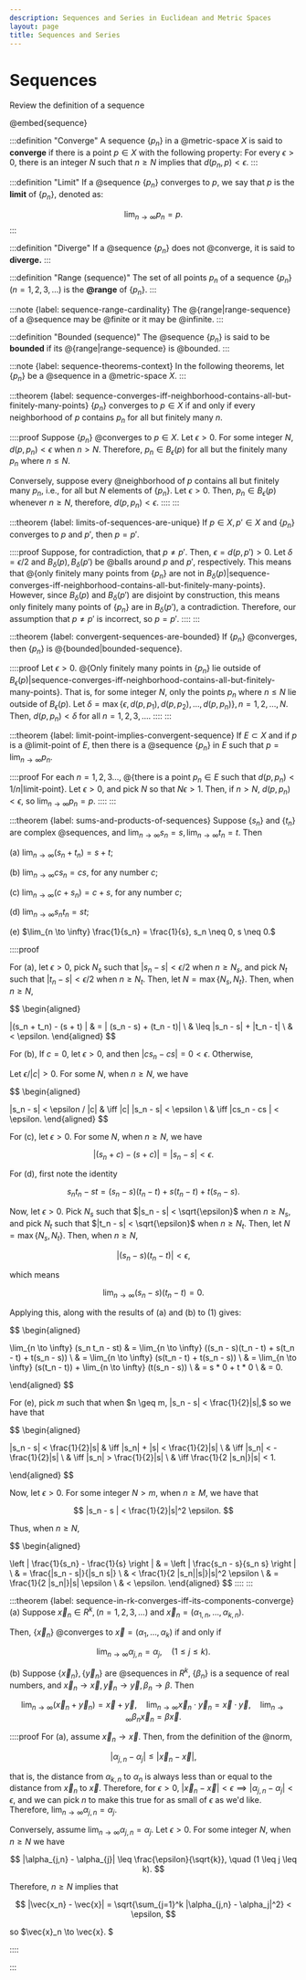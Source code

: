 ```yaml
---
description: Sequences and Series in Euclidean and Metric Spaces
layout: page
title: Sequences and Series
---
```


# Sequences

Review the definition of a sequence

@embed{sequence}

:::definition "Converge"
A sequence $\{p_n\}$ in a @metric-space $X$ is said to **converge** if there is a point $p \in X$ with the following property: For every $\epsilon > 0,$ there is an integer $N$ such that $n \geq N$ implies that $d(p_n, p) < \epsilon.$ 
:::

:::definition "Limit"
If a @sequence $\{p_n\}$ converges to $p,$ we say that $p$ is the **limit** of $\{p_n\},$ denoted as:

$$ \lim_{n \to \infty} p_n = p. $$
:::

:::definition "Diverge"
If a @sequence $\{p_n\}$ does not @converge, it is said to **diverge.**
:::

:::definition "Range (sequence)"
The set of all points $p_n$ of a sequence $\{p_n\} (n = 1, 2, 3, \dots)$ is the **@range** of $\{p_n\}.$
:::

:::note {label: sequence-range-cardinality}
The @{range|range-sequence} of a @sequence may be @finite or it may be @infinite.
:::

:::definition "Bounded (sequence)"
The @sequence $\{p_n\}$ is said to be **bounded** if its @{range|range-sequence} is @bounded.
:::

:::note {label: sequence-theorems-context}
In the following theorems, let $\{p_n\}$ be a @sequence in a @metric-space $X.$
:::

:::theorem {label: sequence-converges-iff-neighborhood-contains-all-but-finitely-many-points}
$\{p_n\}$ converges to $p \in X$ if and only if every neighborhood of $p$ contains $p_n$ for all but finitely many $n.$

::::proof
Suppose $\{p_n\}$ @converges to $p \in X.$ Let $\epsilon > 0.$ For some integer $N,$ $d(p, p_n) < \epsilon$ when $n > N.$ Therefore, $p_n \in B_\epsilon(p)$ for all but the finitely many $p_n$ where $n \leq N.$ 

Conversely, suppose every @neighborhood of $p$ contains all but finitely many $p_n,$ i.e., for all but $N$ elements of $\{p_n\}.$ Let $\epsilon > 0.$ Then, $p_n \in B_\epsilon(p)$ whenever $n \geq N,$ therefore, $d(p, p_n) < \epsilon.$
::::
:::

:::theorem {label: limits-of-sequences-are-unique}
If $p \in X, p' \in X$ and $\{p_n\}$ converges to $p$ and $p',$ then $p = p'.$

::::proof
Suppose, for contradiction, that $p \neq p'.$ Then, $\epsilon = d(p, p') > 0.$ Let $\delta = \epsilon/2$ and $B_\delta(p), B_\delta(p')$ be @balls around $p$ and $p',$ respectively. This means that @{only finitely many points from $\{p_n\}$ are not in $B_\delta(p)$|sequence-converges-iff-neighborhood-contains-all-but-finitely-many-points}. However, since $B_\delta(p)$ and $B_\delta(p')$ are disjoint by construction, this means only finitely many points of $\{p_n\}$ are in $B_\delta(p'),$ a contradiction. Therefore, our assumption that $p \neq p'$ is incorrect, so $p = p'.$
::::
:::

:::theorem {label: convergent-sequences-are-bounded}
If $\{p_n\}$ @converges, then $\{p_n\}$ is @{bounded|bounded-sequence}.

::::proof
Let $\epsilon > 0.$ @{Only finitely many points in $\{p_n\}$ lie outside of $B_\epsilon(p)$|sequence-converges-iff-neighborhood-contains-all-but-finitely-many-points}. That is, for some integer $N,$ only the points $p_n$ where $n \leq N$ lie outside of $B_\epsilon(p).$ Let $\delta = \max\{\epsilon, d(p, p_1), d(p, p_2), \dots, d(p, p_n)\}, n = 1, 2, \dots, N.$ Then, $d(p, p_n) < \delta$ for all $n = 1, 2, 3, \dots.$
::::
:::

:::theorem {label: limit-point-implies-convergent-sequence}
If $E \subset X$ and if $p$ is a @limit-point of $E,$ then there is a @sequence $\{p_n\}$ in $E$ such that $p = \lim_{n \to \infty} p_n.$

::::proof
For each $n = 1,2,3 \dots,$ @{there is a point $p_n \in E$ such that $d(p, p_n) < 1/n$|limit-point}. Let $\epsilon > 0,$ and pick $N$ so that $N \epsilon > 1.$ Then, if $n > N,$ $d(p, p_n) < \epsilon,$ so $\lim_{n \to \infty} p_n = p$.
::::
:::

:::theorem {label: sums-and-products-of-sequences}
Suppose $\{s_n\}$ and $\{t_n\}$ are complex @sequences, and $\lim_{n \to \infty} s_n = s, \lim_{n \to \infty} t_n = t.$ Then

(a) $\lim_{n \to \infty} (s_n + t_n) = s + t;$

(b) $\lim_{n \to \infty} c s_n = cs,$ for any number $c;$

(c) $\lim_{n \to \infty} (c + s_n) = c + s,$ for any number $c;$

(d) $\lim_{n \to \infty} s_n t_n = st;$

(e) $\lim_{n \to \infty} \frac{1}{s_n} = \frac{1}{s}, s_n \neq 0, s \neq 0.$

::::proof

For (a), let $\epsilon > 0,$ pick $N_s$ such that $|s_n - s| < \epsilon/2$ when $n \geq N_s,$ and pick $N_t$ such that $|t_n - s| < \epsilon/2$ when $n \geq N_t.$ Then, let $N = \max\{N_s, N_t\}.$ Then, when $n \geq N,$

$$ \begin{aligned}

 |(s_n + t_n) - (s + t) | & = | (s_n - s) + (t_n - t)| \\
                          & \leq |s_n - s| + |t_n - t| \\
                          & < \epsilon.
\end{aligned}
$$

For (b), If $c = 0,$ let $\epsilon > 0,$ and then $|c s_n - c s| = 0 < \epsilon.$ Otherwise,

Let $\epsilon / |c| > 0.$ For some $N,$ when $n \geq N,$ we have

$$ \begin{aligned}

|s_n - s| < \epsilon / |c| & \iff |c| |s_n - s| < \epsilon  \\
                     & \iff |cs_n - cs | < \epsilon.
\end{aligned}
$$

For (c), let $\epsilon > 0.$ For some $N,$ when $n \geq N,$ we have

$$ |(s_n + c) - (s + c)| = |s_n - s| < \epsilon. $$

For (d), first note the identity

$$ s_n t_n - st = (s_n - s)(t_n - t) + s(t_n - t) + t(s_n - s). \tag{1} $$

Now, let $\epsilon > 0.$ Pick $N_s$ such that $|s_n - s| < \sqrt{\epsilon}$ when $n \geq N_s,$ and pick $N_t$ such that $|t_n - s| < \sqrt{\epsilon}$ when $n \geq N_t.$ Then, let $N = \max\{N_s, N_t\}.$ Then, when $n \geq N,$

$$ |(s_n - s)(t_n - t)| < \epsilon, $$

which means

$$ \lim_{n \to \infty}(s_n - s)(t_n - t) = 0. $$

Applying this, along with the results of (a) and (b) to (1) gives:


$$ \begin{aligned}

\lim_{n \to \infty} (s_n t_n - st) & = \lim_{n \to \infty} ((s_n - s)(t_n - t) + s(t_n - t) + t(s_n - s)) \\
                                   & = \lim_{n \to \infty} (s(t_n - t) + t(s_n - s)) \\
                                   & = \lim_{n \to \infty} (s(t_n - t)) + \lim_{n \to \infty} (t(s_n - s)) \\
                                   & = s * 0 + t * 0 \\
                                   & = 0.
        

\end{aligned}
$$

For (e), pick $m$ such that when $n \geq m, |s_n - s| < \frac{1}{2}|s|,$ so we have that

$$ \begin{aligned}

|s_n - s| < \frac{1}{2}|s| & \iff |s_n| + |s| < \frac{1}{2}|s| \\
                           & \iff |s_n| < -\frac{1}{2}|s| \\
                           & \iff |s_n| > \frac{1}{2}|s| \\
                           & \iff \frac{1}{2 |s_n|}|s| < 1.

\end{aligned}
$$

Now, let $\epsilon > 0.$ For some integer $N > m,$ when $n \geq M,$ we have that

$$ |s_n - s | < \frac{1}{2}|s|^2 \epsilon. $$

Thus, when $n \geq N,$

$$ \begin{aligned}

\left | \frac{1}{s_n} - \frac{1}{s} \right | & = \left | \frac{s_n - s}{s_n s} \right | \\
                                             & = \frac{|s_n - s|}{|s_n s|} \\
                                             & < \frac{1}{2 |s_n||s|}|s|^2 \epsilon \\
                                             & = \frac{1}{2 |s_n|}|s| \epsilon \\
                                             & < \epsilon.
\end{aligned}
$$
::::
:::

:::theorem {label: sequence-in-rk-converges-iff-its-components-converge}
(a) Suppose $\vec{x}_n \in R^k, (n = 1, 2, 3, \dots)$ and $\vec{x}_n = (\alpha_{1,n}, \dots, \alpha_{k,n}).$

Then, $\{\vec{x}_n\}$ @converges to $\vec{x} = (\alpha_1, \dots, \alpha_k)$ if and only if

$$ \lim_{n \to \infty} \alpha_{j,n} = \alpha_j, \quad (1 \leq j \leq k). $$

(b) Suppose $\{\vec{x}_n\}, \{\vec{y}_n\}$ are @sequences in $R^k,$ $\{\beta_n\}$ is a sequence of real numbers, and $\vec{x}_n \to \vec{x}, \vec{y}_n \to \vec{y}, \beta_n \to \beta.$ Then

$$ \lim_{n \to \infty} (\vec{x}_n + \vec{y}_n) = \vec{x} + \vec{y}, \quad \lim_{n \to \infty} \vec{x}_n \cdot \vec{y}_n = \vec{x} \cdot \vec{y}, \quad \lim_{n \to \infty} \beta_n \vec{x}_n = \beta \vec{x}. $$

::::proof
For (a), assume $\vec x_{n} \to \vec x.$ Then, from the definition of the @norm,

$$ |\alpha_{j,n} - \alpha_j | \leq |\vec{x}_n - \vec{x} |, $$

that is, the distance from $\alpha_{k,n}$ to $\alpha_{n}$ is always less than or equal to the distance from $\vec{x}_n$ to $\vec{x}.$ Therefore, for $\epsilon > 0,$ $|\vec{x}_n - \vec{x}| < \epsilon \implies |\alpha_{j,n} - \alpha_j| < \epsilon,$ and we can pick $n$ to make this true for as small of $\epsilon$ as we'd like. Therefore, $\lim_{n \to \infty} \alpha_{j, n} = \alpha_j.$

Conversely, assume $\lim_{n \to \infty} \alpha_{j, n} = \alpha_j.$ Let $\epsilon > 0.$ For some integer $N,$ when $n \geq N$ we have

$$ |\alpha_{j,n} - \alpha_{j}| \leq \frac{\epsilon}{\sqrt{k}}, \quad (1 \leq j \leq k). $$

Therefore, $n \geq N$ implies that

$$ |\vec{x_n} - \vec{x}| = \sqrt{\sum_{j=1}^k |\alpha_{j,n} - \alpha_j|^2} < \epsilon, $$

so $\vec{x}_n \to \vec{x}. $

::::

:::
